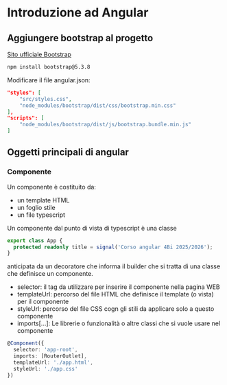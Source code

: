 # Introduzione ad Angular

## Aggiungere bootstrap al progetto

[Sito ufficiale Bootstrap](https://getbootstrap.com/)

```bash
npm install bootstrap@5.3.8
```

Modificare il file angular.json:
```json
"styles": [
    "src/styles.css",
    "node_modules/bootstrap/dist/css/bootstrap.min.css"
],
"scripts": [
    "node_modules/bootstrap/dist/js/bootstrap.bundle.min.js"
]
```

## Oggetti principali di angular

### Componente
Un componente è costituito da:
- un template HTML
- un foglio stile
- un file typescript

Un componente dal punto di vista di typescript è una classe 
```Typescript
export class App {
  protected readonly title = signal('Corso angular 4Bi 2025/2026');
}

```
anticipata da un decoratore che informa il builder che si tratta di una classe che definisce un componente.
- selector: il tag da utilizzare per inserire il componente nella pagina WEB
- templateUrl: percorso del file HTML che definisce il template (o vista) per il componente
- styleUrl: percorso del file CSS cogn gli stili da applicare solo a questo componente
- imports[...]: Le librerie o funzionalità o altre classi che si vuole usare nel componente

```Typescript
@Component({
  selector: 'app-root',
  imports: [RouterOutlet],
  templateUrl: './app.html',
  styleUrl: './app.css'
})
```